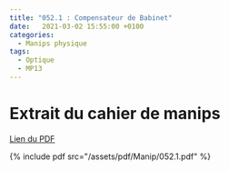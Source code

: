 ```yaml
---
title: "052.1 : Compensateur de Babinet"
date:   2021-03-02 15:55:00 +0100
categories:
  - Manips physique
tags:
  - Optique
  - MP13
---
```


# Extrait du cahier de manips

[Lien du PDF](/assets/pdf/Manip/052.1.pdf)

{% include pdf src="/assets/pdf/Manip/052.1.pdf" %}
